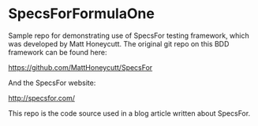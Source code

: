 # SpecsForFormulaOne

Sample repo for demonstrating use of SpecsFor testing framework, which was developed by Matt Honeycutt. The original git repo on this BDD framework can be found here:

https://github.com/MattHoneycutt/SpecsFor

And the SpecsFor website:

http://specsfor.com/

This repo is the code source used in a blog article written about SpecsFor.


